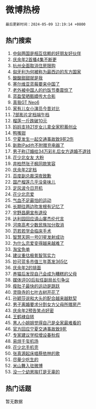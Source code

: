 # 微博热榜

`最后更新时间：2024-05-09 12:19:14 +0800`

## 热门搜索

1. [中匈两国是相互信赖的好朋友好伙伴](https://m.weibo.cn/search?containerid=100103type%3D1%26t%3D10%26q%3D%23%E4%B8%AD%E5%8C%88%E4%B8%A4%E5%9B%BD%E6%98%AF%E7%9B%B8%E4%BA%92%E4%BF%A1%E8%B5%96%E7%9A%84%E5%A5%BD%E6%9C%8B%E5%8F%8B%E5%A5%BD%E4%BC%99%E4%BC%B4%23&stream_entry_id=51&isnewpage=1&extparam=seat%3D1%26pos%3D0%26stream_entry_id%3D51%26filter_type%3Drealtimehot%26q%3D%2523%25E4%25B8%25AD%25E5%258C%2588%25E4%25B8%25A4%25E5%259B%25BD%25E6%2598%25AF%25E7%259B%25B8%25E4%25BA%2592%25E4%25BF%25A1%25E8%25B5%2596%25E7%259A%2584%25E5%25A5%25BD%25E6%259C%258B%25E5%258F%258B%25E5%25A5%25BD%25E4%25BC%2599%25E4%25BC%25B4%2523%26c_type%3D51%26dgr%3D0%26cate%3D10103%26display_time%3D1715228352%26pre_seqid%3D1715228352955032767199)
1. [庆余年2首播4集不断更](https://m.weibo.cn/search?containerid=100103type%3D1%26t%3D10%26q%3D%23%E5%BA%86%E4%BD%99%E5%B9%B42%E9%A6%96%E6%92%AD4%E9%9B%86%E4%B8%8D%E6%96%AD%E6%9B%B4%23&stream_entry_id=31&isnewpage=1&extparam=seat%3D1%26cate%3D5001%26stream_entry_id%3D31%26flag%3D16%26lcate%3D5001%26realpos%3D1%26pos%3D0%26filter_type%3Drealtimehot%26q%3D%2523%25E5%25BA%2586%25E4%25BD%2599%25E5%25B9%25B42%25E9%25A6%2596%25E6%2592%25AD4%25E9%259B%2586%25E4%25B8%258D%25E6%2596%25AD%25E6%259B%25B4%2523%26c_type%3D31%26dgr%3D0%26band_rank%3D1%26display_time%3D1715228352%26pre_seqid%3D1715228352955032767199)
1. [杭州全面取消住房限购](https://m.weibo.cn/search?containerid=100103type%3D1%26t%3D10%26q%3D%23%E6%9D%AD%E5%B7%9E%E5%85%A8%E9%9D%A2%E5%8F%96%E6%B6%88%E4%BD%8F%E6%88%BF%E9%99%90%E8%B4%AD%23&stream_entry_id=31&isnewpage=1&extparam=seat%3D1%26cate%3D5001%26stream_entry_id%3D31%26flag%3D16%26lcate%3D5001%26realpos%3D2%26pos%3D1%26filter_type%3Drealtimehot%26q%3D%2523%25E6%259D%25AD%25E5%25B7%259E%25E5%2585%25A8%25E9%259D%25A2%25E5%258F%2596%25E6%25B6%2588%25E4%25BD%258F%25E6%2588%25BF%25E9%2599%2590%25E8%25B4%25AD%2523%26c_type%3D31%26dgr%3D0%26band_rank%3D2%26display_time%3D1715228352%26pre_seqid%3D1715228352955032767199)
1. [匈牙利为何被称为最西边的东方国家](https://m.weibo.cn/search?containerid=100103type%3D1%26t%3D10%26q%3D%23%E5%8C%88%E7%89%99%E5%88%A9%E4%B8%BA%E4%BD%95%E8%A2%AB%E7%A7%B0%E4%B8%BA%E6%9C%80%E8%A5%BF%E8%BE%B9%E7%9A%84%E4%B8%9C%E6%96%B9%E5%9B%BD%E5%AE%B6%23&stream_entry_id=31&isnewpage=1&extparam=seat%3D1%26cate%3D5001%26stream_entry_id%3D31%26flag%3D1%26lcate%3D5001%26realpos%3D3%26pos%3D2%26filter_type%3Drealtimehot%26q%3D%2523%25E5%258C%2588%25E7%2589%2599%25E5%2588%25A9%25E4%25B8%25BA%25E4%25BD%2595%25E8%25A2%25AB%25E7%25A7%25B0%25E4%25B8%25BA%25E6%259C%2580%25E8%25A5%25BF%25E8%25BE%25B9%25E7%259A%2584%25E4%25B8%259C%25E6%2596%25B9%25E5%259B%25BD%25E5%25AE%25B6%2523%26c_type%3D31%26dgr%3D0%26band_rank%3D3%26display_time%3D1715228352%26pre_seqid%3D1715228352955032767199)
1. [酸酸甜甜就是我](https://m.weibo.cn/search?containerid=100103type%3D1%26t%3D10%26q%3D%23%E9%85%B8%E9%85%B8%E7%94%9C%E7%94%9C%E5%B0%B1%E6%98%AF%E6%88%91%23&stream_entry_id=31&isnewpage=1&extparam=seat%3D1%26cate%3D5001%26stream_entry_id%3D31%26topic_ad%3D1%26adid%3D235463%26lcate%3D5001%26pos%3D3%26is_ad_pos%3D1%26filter_type%3Drealtimehot%26q%3D%2523%25E9%2585%25B8%25E9%2585%25B8%25E7%2594%259C%25E7%2594%259C%25E5%25B0%25B1%25E6%2598%25AF%25E6%2588%2591%2523%26c_type%3D31%26dgr%3D0%26band_rank%3D4%26display_time%3D1715228352%26pre_seqid%3D1715228352955032767199)
1. [塞尔维亚蓝莓要来中国了](https://m.weibo.cn/search?containerid=100103type%3D1%26t%3D10%26q%3D%E5%A1%9E%E5%B0%94%E7%BB%B4%E4%BA%9A%E8%93%9D%E8%8E%93%E8%A6%81%E6%9D%A5%E4%B8%AD%E5%9B%BD%E4%BA%86&stream_entry_id=31&isnewpage=1&extparam=seat%3D1%26cate%3D5001%26stream_entry_id%3D31%26flag%3D1%26lcate%3D5001%26realpos%3D4%26pos%3D4%26filter_type%3Drealtimehot%26q%3D%25E5%25A1%259E%25E5%25B0%2594%25E7%25BB%25B4%25E4%25BA%259A%25E8%2593%259D%25E8%258E%2593%25E8%25A6%2581%25E6%259D%25A5%25E4%25B8%25AD%25E5%259B%25BD%25E4%25BA%2586%26c_type%3D31%26dgr%3D0%26band_rank%3D4%26display_time%3D1715228352%26pre_seqid%3D1715228352955032767199)
1. [老外被中国人的约饭节奏震惊了](https://m.weibo.cn/search?containerid=100103type%3D1%26t%3D10%26q%3D%23%E8%80%81%E5%A4%96%E8%A2%AB%E4%B8%AD%E5%9B%BD%E4%BA%BA%E7%9A%84%E7%BA%A6%E9%A5%AD%E8%8A%82%E5%A5%8F%E9%9C%87%E6%83%8A%E4%BA%86%23&stream_entry_id=31&isnewpage=1&extparam=seat%3D1%26cate%3D5001%26stream_entry_id%3D31%26flag%3D2%26lcate%3D5001%26realpos%3D5%26pos%3D5%26filter_type%3Drealtimehot%26q%3D%2523%25E8%2580%2581%25E5%25A4%2596%25E8%25A2%25AB%25E4%25B8%25AD%25E5%259B%25BD%25E4%25BA%25BA%25E7%259A%2584%25E7%25BA%25A6%25E9%25A5%25AD%25E8%258A%2582%25E5%25A5%258F%25E9%259C%2587%25E6%2583%258A%25E4%25BA%2586%2523%26c_type%3D31%26dgr%3D0%26band_rank%3D5%26display_time%3D1715228352%26pre_seqid%3D1715228352955032767199)
1. [蓝盈莹晒甄嬛传大合影](https://m.weibo.cn/search?containerid=100103type%3D1%26t%3D10%26q%3D%E8%93%9D%E7%9B%88%E8%8E%B9%E6%99%92%E7%94%84%E5%AC%9B%E4%BC%A0%E5%A4%A7%E5%90%88%E5%BD%B1&stream_entry_id=31&isnewpage=1&extparam=seat%3D1%26cate%3D5001%26stream_entry_id%3D31%26flag%3D1%26lcate%3D5001%26realpos%3D6%26pos%3D6%26filter_type%3Drealtimehot%26q%3D%25E8%2593%259D%25E7%259B%2588%25E8%258E%25B9%25E6%2599%2592%25E7%2594%2584%25E5%25AC%259B%25E4%25BC%25A0%25E5%25A4%25A7%25E5%2590%2588%25E5%25BD%25B1%26c_type%3D31%26dgr%3D0%26band_rank%3D6%26display_time%3D1715228352%26pre_seqid%3D1715228352955032767199)
1. [真我GT Neo6](https://m.weibo.cn/search?containerid=100103type%3D1%26t%3D10%26q%3D%23%E7%9C%9F%E6%88%91GT+Neo6%23&stream_entry_id=31&isnewpage=1&extparam=seat%3D1%26cate%3D5001%26stream_entry_id%3D31%26topic_ad%3D1%26adid%3D235577%26lcate%3D5001%26pos%3D7%26is_ad_pos%3D1%26filter_type%3Drealtimehot%26q%3D%2523%25E7%259C%259F%25E6%2588%2591GT%2520Neo6%2523%26c_type%3D31%26dgr%3D0%26band_rank%3D7%26display_time%3D1715228352%26pre_seqid%3D1715228352955032767199)
1. [家有儿女小演员今昔对比](https://m.weibo.cn/search?containerid=100103type%3D1%26t%3D10%26q%3D%E5%AE%B6%E6%9C%89%E5%84%BF%E5%A5%B3%E5%B0%8F%E6%BC%94%E5%91%98%E4%BB%8A%E6%98%94%E5%AF%B9%E6%AF%94&stream_entry_id=31&isnewpage=1&extparam=seat%3D1%26cate%3D5001%26stream_entry_id%3D31%26flag%3D2%26lcate%3D5001%26realpos%3D7%26pos%3D8%26filter_type%3Drealtimehot%26q%3D%25E5%25AE%25B6%25E6%259C%2589%25E5%2584%25BF%25E5%25A5%25B3%25E5%25B0%258F%25E6%25BC%2594%25E5%2591%2598%25E4%25BB%258A%25E6%2598%2594%25E5%25AF%25B9%25E6%25AF%2594%26c_type%3D31%26dgr%3D0%26band_rank%3D7%26display_time%3D1715228352%26pre_seqid%3D1715228352955032767199)
1. [7部影片定档端午档](https://m.weibo.cn/search?containerid=100103type%3D1%26t%3D10%26q%3D%237%E9%83%A8%E5%BD%B1%E7%89%87%E5%AE%9A%E6%A1%A3%E7%AB%AF%E5%8D%88%E6%A1%A3%23&stream_entry_id=31&isnewpage=1&extparam=seat%3D1%26cate%3D5001%26stream_entry_id%3D31%26flag%3D1%26lcate%3D5001%26realpos%3D8%26pos%3D9%26filter_type%3Drealtimehot%26q%3D%25237%25E9%2583%25A8%25E5%25BD%25B1%25E7%2589%2587%25E5%25AE%259A%25E6%25A1%25A3%25E7%25AB%25AF%25E5%258D%2588%25E6%25A1%25A3%2523%26c_type%3D31%26dgr%3D0%26band_rank%3D8%26display_time%3D1715228352%26pre_seqid%3D1715228352955032767199)
1. [榴莲一斤跌破10元](https://m.weibo.cn/search?containerid=100103type%3D1%26t%3D10%26q%3D%23%E6%A6%B4%E8%8E%B2%E4%B8%80%E6%96%A4%E8%B7%8C%E7%A0%B410%E5%85%83%23&stream_entry_id=31&isnewpage=1&extparam=seat%3D1%26cate%3D5001%26stream_entry_id%3D31%26flag%3D0%26lcate%3D5001%26realpos%3D9%26pos%3D10%26filter_type%3Drealtimehot%26q%3D%2523%25E6%25A6%25B4%25E8%258E%25B2%25E4%25B8%2580%25E6%2596%25A4%25E8%25B7%258C%25E7%25A0%25B410%25E5%2585%2583%2523%26c_type%3D31%26dgr%3D0%26band_rank%3D9%26display_time%3D1715228352%26pre_seqid%3D1715228352955032767199)
1. [妈妈支持21岁女儿拿全家积蓄创业](https://m.weibo.cn/search?containerid=100103type%3D1%26t%3D10%26q%3D%23%E5%A6%88%E5%A6%88%E6%94%AF%E6%8C%8121%E5%B2%81%E5%A5%B3%E5%84%BF%E6%8B%BF%E5%85%A8%E5%AE%B6%E7%A7%AF%E8%93%84%E5%88%9B%E4%B8%9A%23&stream_entry_id=31&isnewpage=1&extparam=seat%3D1%26cate%3D5001%26stream_entry_id%3D31%26flag%3D0%26lcate%3D5001%26realpos%3D10%26pos%3D11%26filter_type%3Drealtimehot%26q%3D%2523%25E5%25A6%2588%25E5%25A6%2588%25E6%2594%25AF%25E6%258C%258121%25E5%25B2%2581%25E5%25A5%25B3%25E5%2584%25BF%25E6%258B%25BF%25E5%2585%25A8%25E5%25AE%25B6%25E7%25A7%25AF%25E8%2593%2584%25E5%2588%259B%25E4%25B8%259A%2523%26c_type%3D31%26dgr%3D0%26band_rank%3D10%26display_time%3D1715228352%26pre_seqid%3D1715228352955032767199)
1. [鸭嘴钳](https://m.weibo.cn/search?containerid=100103type%3D1%26t%3D10%26q%3D%E9%B8%AD%E5%98%B4%E9%92%B3&stream_entry_id=31&isnewpage=1&extparam=seat%3D1%26cate%3D5001%26stream_entry_id%3D31%26flag%3D2%26lcate%3D5001%26realpos%3D11%26pos%3D12%26filter_type%3Drealtimehot%26q%3D%25E9%25B8%25AD%25E5%2598%25B4%25E9%2592%25B3%26c_type%3D31%26dgr%3D0%26band_rank%3D11%26display_time%3D1715228352%26pre_seqid%3D1715228352955032767199)
1. [宁夏发生一起交通事故致9死2伤](https://m.weibo.cn/search?containerid=100103type%3D1%26t%3D10%26q%3D%23%E5%AE%81%E5%A4%8F%E5%8F%91%E7%94%9F%E4%B8%80%E8%B5%B7%E4%BA%A4%E9%80%9A%E4%BA%8B%E6%95%85%E8%87%B49%E6%AD%BB2%E4%BC%A4%23&stream_entry_id=31&isnewpage=1&extparam=seat%3D1%26cate%3D5001%26stream_entry_id%3D31%26flag%3D1%26lcate%3D5001%26realpos%3D12%26pos%3D13%26filter_type%3Drealtimehot%26q%3D%2523%25E5%25AE%2581%25E5%25A4%258F%25E5%258F%2591%25E7%2594%259F%25E4%25B8%2580%25E8%25B5%25B7%25E4%25BA%25A4%25E9%2580%259A%25E4%25BA%258B%25E6%2595%2585%25E8%2587%25B49%25E6%25AD%25BB2%25E4%25BC%25A4%2523%26c_type%3D31%26dgr%3D0%26band_rank%3D12%26display_time%3D1715228352%26pre_seqid%3D1715228352955032767199)
1. [新款iPad也不附赠充电器了](https://m.weibo.cn/search?containerid=100103type%3D1%26t%3D10%26q%3D%23%E6%96%B0%E6%AC%BEiPad%E4%B9%9F%E4%B8%8D%E9%99%84%E8%B5%A0%E5%85%85%E7%94%B5%E5%99%A8%E4%BA%86%23&stream_entry_id=31&isnewpage=1&extparam=seat%3D1%26cate%3D5001%26stream_entry_id%3D31%26flag%3D1%26lcate%3D5001%26realpos%3D13%26pos%3D14%26filter_type%3Drealtimehot%26q%3D%2523%25E6%2596%25B0%25E6%25AC%25BEiPad%25E4%25B9%259F%25E4%25B8%258D%25E9%2599%2584%25E8%25B5%25A0%25E5%2585%2585%25E7%2594%25B5%25E5%2599%25A8%25E4%25BA%2586%2523%26c_type%3D31%26dgr%3D0%26band_rank%3D13%26display_time%3D1715228352%26pre_seqid%3D1715228352955032767199)
1. [男子称订婚给34万彩礼后女方退婚不退钱](https://m.weibo.cn/search?containerid=100103type%3D1%26t%3D10%26q%3D%23%E7%94%B7%E5%AD%90%E7%A7%B0%E8%AE%A2%E5%A9%9A%E7%BB%9934%E4%B8%87%E5%BD%A9%E7%A4%BC%E5%90%8E%E5%A5%B3%E6%96%B9%E9%80%80%E5%A9%9A%E4%B8%8D%E9%80%80%E9%92%B1%23&stream_entry_id=31&isnewpage=1&extparam=seat%3D1%26cate%3D5001%26stream_entry_id%3D31%26flag%3D0%26lcate%3D5001%26realpos%3D14%26pos%3D15%26filter_type%3Drealtimehot%26q%3D%2523%25E7%2594%25B7%25E5%25AD%2590%25E7%25A7%25B0%25E8%25AE%25A2%25E5%25A9%259A%25E7%25BB%259934%25E4%25B8%2587%25E5%25BD%25A9%25E7%25A4%25BC%25E5%2590%258E%25E5%25A5%25B3%25E6%2596%25B9%25E9%2580%2580%25E5%25A9%259A%25E4%25B8%258D%25E9%2580%2580%25E9%2592%25B1%2523%26c_type%3D31%26dgr%3D0%26band_rank%3D14%26display_time%3D1715228352%26pre_seqid%3D1715228352955032767199)
1. [花少北女友 大粉](https://m.weibo.cn/search?containerid=100103type%3D1%26t%3D10%26q%3D%E8%8A%B1%E5%B0%91%E5%8C%97%E5%A5%B3%E5%8F%8B+%E5%A4%A7%E7%B2%89&stream_entry_id=31&isnewpage=1&extparam=seat%3D1%26cate%3D5001%26stream_entry_id%3D31%26flag%3D0%26lcate%3D5001%26realpos%3D15%26pos%3D16%26filter_type%3Drealtimehot%26q%3D%25E8%258A%25B1%25E5%25B0%2591%25E5%258C%2597%25E5%25A5%25B3%25E5%258F%258B%2520%25E5%25A4%25A7%25E7%25B2%2589%26c_type%3D31%26dgr%3D0%26band_rank%3D15%26display_time%3D1715228352%26pre_seqid%3D1715228352955032767199)
1. [井柏然张子枫同款笑容](https://m.weibo.cn/search?containerid=100103type%3D1%26t%3D10%26q%3D%23%E4%BA%95%E6%9F%8F%E7%84%B6%E5%BC%A0%E5%AD%90%E6%9E%AB%E5%90%8C%E6%AC%BE%E7%AC%91%E5%AE%B9%23&stream_entry_id=31&isnewpage=1&extparam=seat%3D1%26cate%3D5001%26stream_entry_id%3D31%26flag%3D1%26lcate%3D5001%26realpos%3D16%26pos%3D17%26filter_type%3Drealtimehot%26q%3D%2523%25E4%25BA%2595%25E6%259F%258F%25E7%2584%25B6%25E5%25BC%25A0%25E5%25AD%2590%25E6%259E%25AB%25E5%2590%258C%25E6%25AC%25BE%25E7%25AC%2591%25E5%25AE%25B9%2523%26c_type%3D31%26dgr%3D0%26band_rank%3D16%26display_time%3D1715228352%26pre_seqid%3D1715228352955032767199)
1. [庆余年2定档](https://m.weibo.cn/search?containerid=100103type%3D1%26t%3D10%26q%3D%23%E5%BA%86%E4%BD%99%E5%B9%B42%E5%AE%9A%E6%A1%A3%23&stream_entry_id=31&isnewpage=1&extparam=seat%3D1%26cate%3D5001%26stream_entry_id%3D31%26flag%3D0%26lcate%3D5001%26realpos%3D17%26pos%3D18%26filter_type%3Drealtimehot%26q%3D%2523%25E5%25BA%2586%25E4%25BD%2599%25E5%25B9%25B42%25E5%25AE%259A%25E6%25A1%25A3%2523%26c_type%3D31%26dgr%3D0%26band_rank%3D17%26display_time%3D1715228352%26pre_seqid%3D1715228352955032767199)
1. [百度副总裁深夜致歉](https://m.weibo.cn/search?containerid=100103type%3D1%26t%3D10%26q%3D%23%E7%99%BE%E5%BA%A6%E5%89%AF%E6%80%BB%E8%A3%81%E6%B7%B1%E5%A4%9C%E8%87%B4%E6%AD%89%23&stream_entry_id=31&isnewpage=1&extparam=seat%3D1%26cate%3D5001%26stream_entry_id%3D31%26flag%3D0%26lcate%3D5001%26realpos%3D18%26pos%3D19%26filter_type%3Drealtimehot%26q%3D%2523%25E7%2599%25BE%25E5%25BA%25A6%25E5%2589%25AF%25E6%2580%25BB%25E8%25A3%2581%25E6%25B7%25B1%25E5%25A4%259C%25E8%2587%25B4%25E6%25AD%2589%2523%26c_type%3D31%26dgr%3D0%26band_rank%3D18%26display_time%3D1715228352%26pre_seqid%3D1715228352955032767199)
1. [国产榴莲几乎没臭味儿](https://m.weibo.cn/search?containerid=100103type%3D1%26t%3D10%26q%3D%23%E5%9B%BD%E4%BA%A7%E6%A6%B4%E8%8E%B2%E5%87%A0%E4%B9%8E%E6%B2%A1%E8%87%AD%E5%91%B3%E5%84%BF%23&stream_entry_id=31&isnewpage=1&extparam=seat%3D1%26cate%3D5001%26stream_entry_id%3D31%26flag%3D1%26lcate%3D5001%26realpos%3D19%26pos%3D20%26filter_type%3Drealtimehot%26q%3D%2523%25E5%259B%25BD%25E4%25BA%25A7%25E6%25A6%25B4%25E8%258E%25B2%25E5%2587%25A0%25E4%25B9%258E%25E6%25B2%25A1%25E8%2587%25AD%25E5%2591%25B3%25E5%2584%25BF%2523%26c_type%3D31%26dgr%3D0%26band_rank%3D19%26display_time%3D1715228352%26pre_seqid%3D1715228352955032767199)
1. [定风波今日开机](https://m.weibo.cn/search?containerid=100103type%3D1%26t%3D10%26q%3D%23%E5%AE%9A%E9%A3%8E%E6%B3%A2%E4%BB%8A%E6%97%A5%E5%BC%80%E6%9C%BA%23&stream_entry_id=31&isnewpage=1&extparam=seat%3D1%26cate%3D5001%26stream_entry_id%3D31%26flag%3D1%26lcate%3D5001%26realpos%3D20%26pos%3D21%26filter_type%3Drealtimehot%26q%3D%2523%25E5%25AE%259A%25E9%25A3%258E%25E6%25B3%25A2%25E4%25BB%258A%25E6%2597%25A5%25E5%25BC%2580%25E6%259C%25BA%2523%26c_type%3D31%26dgr%3D0%26band_rank%3D20%26display_time%3D1715228352%26pre_seqid%3D1715228352955032767199)
1. [花少北恋爱](https://m.weibo.cn/search?containerid=100103type%3D1%26t%3D10%26q%3D%E8%8A%B1%E5%B0%91%E5%8C%97%E6%81%8B%E7%88%B1&stream_entry_id=31&isnewpage=1&extparam=seat%3D1%26cate%3D5001%26stream_entry_id%3D31%26flag%3D0%26lcate%3D5001%26realpos%3D21%26pos%3D22%26filter_type%3Drealtimehot%26q%3D%25E8%258A%25B1%25E5%25B0%2591%25E5%258C%2597%25E6%2581%258B%25E7%2588%25B1%26c_type%3D31%26dgr%3D0%26band_rank%3D21%26display_time%3D1715228352%26pre_seqid%3D1715228352955032767199)
1. [气血不足最怕的运动](https://m.weibo.cn/search?containerid=100103type%3D1%26t%3D10%26q%3D%E6%B0%94%E8%A1%80%E4%B8%8D%E8%B6%B3%E6%9C%80%E6%80%95%E7%9A%84%E8%BF%90%E5%8A%A8&stream_entry_id=31&isnewpage=1&extparam=seat%3D1%26cate%3D5001%26stream_entry_id%3D31%26flag%3D0%26lcate%3D5001%26realpos%3D22%26pos%3D23%26filter_type%3Drealtimehot%26q%3D%25E6%25B0%2594%25E8%25A1%2580%25E4%25B8%258D%25E8%25B6%25B3%25E6%259C%2580%25E6%2580%2595%25E7%259A%2584%25E8%25BF%2590%25E5%258A%25A8%26c_type%3D31%26dgr%3D0%26band_rank%3D22%26display_time%3D1715228352%26pre_seqid%3D1715228352955032767199)
1. [长期往两边吹发根有记忆了](https://m.weibo.cn/search?containerid=100103type%3D1%26t%3D10%26q%3D%E9%95%BF%E6%9C%9F%E5%BE%80%E4%B8%A4%E8%BE%B9%E5%90%B9%E5%8F%91%E6%A0%B9%E6%9C%89%E8%AE%B0%E5%BF%86%E4%BA%86&stream_entry_id=31&isnewpage=1&extparam=seat%3D1%26cate%3D5001%26stream_entry_id%3D31%26flag%3D1%26lcate%3D5001%26realpos%3D23%26pos%3D24%26filter_type%3Drealtimehot%26q%3D%25E9%2595%25BF%25E6%259C%259F%25E5%25BE%2580%25E4%25B8%25A4%25E8%25BE%25B9%25E5%2590%25B9%25E5%258F%2591%25E6%25A0%25B9%25E6%259C%2589%25E8%25AE%25B0%25E5%25BF%2586%25E4%25BA%2586%26c_type%3D31%26dgr%3D0%26band_rank%3D23%26display_time%3D1715228352%26pre_seqid%3D1715228352955032767199)
1. [宇野昌磨宣布退役](https://m.weibo.cn/search?containerid=100103type%3D1%26t%3D10%26q%3D%23%E5%AE%87%E9%87%8E%E6%98%8C%E7%A3%A8%E5%AE%A3%E5%B8%83%E9%80%80%E5%BD%B9%23&stream_entry_id=31&isnewpage=1&extparam=seat%3D1%26cate%3D5001%26stream_entry_id%3D31%26flag%3D1%26lcate%3D5001%26realpos%3D24%26pos%3D25%26filter_type%3Drealtimehot%26q%3D%2523%25E5%25AE%2587%25E9%2587%258E%25E6%2598%258C%25E7%25A3%25A8%25E5%25AE%25A3%25E5%25B8%2583%25E9%2580%2580%25E5%25BD%25B9%2523%26c_type%3D31%26dgr%3D0%26band_rank%3D24%26display_time%3D1715228352%26pre_seqid%3D1715228352955032767199)
1. [达利园回应请山寨杰伦代言](https://m.weibo.cn/search?containerid=100103type%3D1%26t%3D10%26q%3D%23%E8%BE%BE%E5%88%A9%E5%9B%AD%E5%9B%9E%E5%BA%94%E8%AF%B7%E5%B1%B1%E5%AF%A8%E6%9D%B0%E4%BC%A6%E4%BB%A3%E8%A8%80%23&stream_entry_id=31&isnewpage=1&extparam=seat%3D1%26cate%3D5001%26stream_entry_id%3D31%26flag%3D1%26lcate%3D5001%26realpos%3D25%26pos%3D26%26filter_type%3Drealtimehot%26q%3D%2523%25E8%25BE%25BE%25E5%2588%25A9%25E5%259B%25AD%25E5%259B%259E%25E5%25BA%2594%25E8%25AF%25B7%25E5%25B1%25B1%25E5%25AF%25A8%25E6%259D%25B0%25E4%25BC%25A6%25E4%25BB%25A3%25E8%25A8%2580%2523%26c_type%3D31%26dgr%3D0%26band_rank%3D25%26display_time%3D1715228352%26pre_seqid%3D1715228352955032767199)
1. [河南高考少数民族加分取消](https://m.weibo.cn/search?containerid=100103type%3D1%26t%3D10%26q%3D%23%E6%B2%B3%E5%8D%97%E9%AB%98%E8%80%83%E5%B0%91%E6%95%B0%E6%B0%91%E6%97%8F%E5%8A%A0%E5%88%86%E5%8F%96%E6%B6%88%23&stream_entry_id=31&isnewpage=1&extparam=seat%3D1%26cate%3D5001%26stream_entry_id%3D31%26flag%3D0%26lcate%3D5001%26realpos%3D26%26pos%3D27%26filter_type%3Drealtimehot%26q%3D%2523%25E6%25B2%25B3%25E5%258D%2597%25E9%25AB%2598%25E8%2580%2583%25E5%25B0%2591%25E6%2595%25B0%25E6%25B0%2591%25E6%2597%258F%25E5%258A%25A0%25E5%2588%2586%25E5%258F%2596%25E6%25B6%2588%2523%26c_type%3D31%26dgr%3D0%26band_rank%3D26%26display_time%3D1715228352%26pre_seqid%3D1715228352955032767199)
1. [范若若学会临床手术](https://m.weibo.cn/search?containerid=100103type%3D1%26t%3D10%26q%3D%23%E8%8C%83%E8%8B%A5%E8%8B%A5%E5%AD%A6%E4%BC%9A%E4%B8%B4%E5%BA%8A%E6%89%8B%E6%9C%AF%23&stream_entry_id=31&isnewpage=1&extparam=seat%3D1%26cate%3D5001%26stream_entry_id%3D31%26flag%3D1%26lcate%3D5001%26realpos%3D27%26pos%3D28%26filter_type%3Drealtimehot%26q%3D%2523%25E8%258C%2583%25E8%258B%25A5%25E8%258B%25A5%25E5%25AD%25A6%25E4%25BC%259A%25E4%25B8%25B4%25E5%25BA%258A%25E6%2589%258B%25E6%259C%25AF%2523%26c_type%3D31%26dgr%3D0%26band_rank%3D27%26display_time%3D1715228352%26pre_seqid%3D1715228352955032767199)
1. [智慧天网一号01星发射成功](https://m.weibo.cn/search?containerid=100103type%3D1%26t%3D10%26q%3D%23%E6%99%BA%E6%85%A7%E5%A4%A9%E7%BD%91%E4%B8%80%E5%8F%B701%E6%98%9F%E5%8F%91%E5%B0%84%E6%88%90%E5%8A%9F%23&stream_entry_id=31&isnewpage=1&extparam=seat%3D1%26cate%3D5001%26stream_entry_id%3D31%26flag%3D1%26lcate%3D5001%26realpos%3D28%26pos%3D29%26filter_type%3Drealtimehot%26q%3D%2523%25E6%2599%25BA%25E6%2585%25A7%25E5%25A4%25A9%25E7%25BD%2591%25E4%25B8%2580%25E5%258F%25B701%25E6%2598%259F%25E5%258F%2591%25E5%25B0%2584%25E6%2588%2590%25E5%258A%259F%2523%26c_type%3D31%26dgr%3D0%26band_rank%3D28%26display_time%3D1715228352%26pre_seqid%3D1715228352955032767199)
1. [为什么恋爱变得越来越难了](https://m.weibo.cn/search?containerid=100103type%3D1%26t%3D10%26q%3D%23%E4%B8%BA%E4%BB%80%E4%B9%88%E6%81%8B%E7%88%B1%E5%8F%98%E5%BE%97%E8%B6%8A%E6%9D%A5%E8%B6%8A%E9%9A%BE%E4%BA%86%23&stream_entry_id=31&isnewpage=1&extparam=seat%3D1%26cate%3D5001%26stream_entry_id%3D31%26flag%3D1%26lcate%3D5001%26realpos%3D29%26pos%3D30%26filter_type%3Drealtimehot%26q%3D%2523%25E4%25B8%25BA%25E4%25BB%2580%25E4%25B9%2588%25E6%2581%258B%25E7%2588%25B1%25E5%258F%2598%25E5%25BE%2597%25E8%25B6%258A%25E6%259D%25A5%25E8%25B6%258A%25E9%259A%25BE%25E4%25BA%2586%2523%26c_type%3D31%26dgr%3D0%26band_rank%3D29%26display_time%3D1715228352%26pre_seqid%3D1715228352955032767199)
1. [淘宝免单](https://m.weibo.cn/search?containerid=100103type%3D1%26t%3D10%26q%3D%E6%B7%98%E5%AE%9D%E5%85%8D%E5%8D%95&stream_entry_id=31&isnewpage=1&extparam=seat%3D1%26cate%3D5001%26stream_entry_id%3D31%26flag%3D0%26lcate%3D5001%26realpos%3D30%26pos%3D31%26filter_type%3Drealtimehot%26q%3D%25E6%25B7%2598%25E5%25AE%259D%25E5%2585%258D%25E5%258D%2595%26c_type%3D31%26dgr%3D0%26band_rank%3D30%26display_time%3D1715228352%26pre_seqid%3D1715228352955032767199)
1. [建议重估极氪智驾实力](https://m.weibo.cn/search?containerid=100103type%3D1%26t%3D10%26q%3D%23%E5%BB%BA%E8%AE%AE%E9%87%8D%E4%BC%B0%E6%9E%81%E6%B0%AA%E6%99%BA%E9%A9%BE%E5%AE%9E%E5%8A%9B%23&stream_entry_id=31&isnewpage=1&extparam=seat%3D1%26cate%3D5001%26stream_entry_id%3D31%26realpos%3D31%26flag%3D0%26lcate%3D5001%26adid%3D235641%26pos%3D32%26filter_type%3Drealtimehot%26q%3D%2523%25E5%25BB%25BA%25E8%25AE%25AE%25E9%2587%258D%25E4%25BC%25B0%25E6%259E%2581%25E6%25B0%25AA%25E6%2599%25BA%25E9%25A9%25BE%25E5%25AE%259E%25E5%258A%259B%2523%26c_type%3D31%26dgr%3D0%26band_rank%3D31%26display_time%3D1715228352%26pre_seqid%3D1715228352955032767199)
1. [妙可蓝多市值三年蒸发365亿](https://m.weibo.cn/search?containerid=100103type%3D1%26t%3D10%26q%3D%23%E5%A6%99%E5%8F%AF%E8%93%9D%E5%A4%9A%E5%B8%82%E5%80%BC%E4%B8%89%E5%B9%B4%E8%92%B8%E5%8F%91365%E4%BA%BF%23&stream_entry_id=31&isnewpage=1&extparam=seat%3D1%26cate%3D5001%26stream_entry_id%3D31%26flag%3D0%26lcate%3D5001%26realpos%3D32%26pos%3D33%26filter_type%3Drealtimehot%26q%3D%2523%25E5%25A6%2599%25E5%258F%25AF%25E8%2593%259D%25E5%25A4%259A%25E5%25B8%2582%25E5%2580%25BC%25E4%25B8%2589%25E5%25B9%25B4%25E8%2592%25B8%25E5%258F%2591365%25E4%25BA%25BF%2523%26c_type%3D31%26dgr%3D0%26band_rank%3D32%26display_time%3D1715228352%26pre_seqid%3D1715228352955032767199)
1. [庆余年2的排面](https://m.weibo.cn/search?containerid=100103type%3D1%26t%3D10%26q%3D%23%E5%BA%86%E4%BD%99%E5%B9%B42%E7%9A%84%E6%8E%92%E9%9D%A2%23&stream_entry_id=31&isnewpage=1&extparam=seat%3D1%26cate%3D5001%26stream_entry_id%3D31%26flag%3D1%26lcate%3D5001%26realpos%3D33%26pos%3D34%26filter_type%3Drealtimehot%26q%3D%2523%25E5%25BA%2586%25E4%25BD%2599%25E5%25B9%25B42%25E7%259A%2584%25E6%258E%2592%25E9%259D%25A2%2523%26c_type%3D31%26dgr%3D0%26band_rank%3D33%26display_time%3D1715228352%26pre_seqid%3D1715228352955032767199)
1. [养猫后发现自己会成为糟糕的父母](https://m.weibo.cn/search?containerid=100103type%3D1%26t%3D10%26q%3D%23%E5%85%BB%E7%8C%AB%E5%90%8E%E5%8F%91%E7%8E%B0%E8%87%AA%E5%B7%B1%E4%BC%9A%E6%88%90%E4%B8%BA%E7%B3%9F%E7%B3%95%E7%9A%84%E7%88%B6%E6%AF%8D%23&stream_entry_id=31&isnewpage=1&extparam=seat%3D1%26cate%3D5001%26stream_entry_id%3D31%26flag%3D1%26lcate%3D5001%26realpos%3D34%26pos%3D35%26filter_type%3Drealtimehot%26q%3D%2523%25E5%2585%25BB%25E7%258C%25AB%25E5%2590%258E%25E5%258F%2591%25E7%258E%25B0%25E8%2587%25AA%25E5%25B7%25B1%25E4%25BC%259A%25E6%2588%2590%25E4%25B8%25BA%25E7%25B3%259F%25E7%25B3%2595%25E7%259A%2584%25E7%2588%25B6%25E6%25AF%258D%2523%26c_type%3D31%26dgr%3D0%26band_rank%3D34%26display_time%3D1715228352%26pre_seqid%3D1715228352955032767199)
1. [媒体评00后拟任副局长引争议](https://m.weibo.cn/search?containerid=100103type%3D1%26t%3D10%26q%3D%23%E5%AA%92%E4%BD%93%E8%AF%8400%E5%90%8E%E6%8B%9F%E4%BB%BB%E5%89%AF%E5%B1%80%E9%95%BF%E5%BC%95%E4%BA%89%E8%AE%AE%23&stream_entry_id=31&isnewpage=1&extparam=seat%3D1%26cate%3D5001%26stream_entry_id%3D31%26flag%3D1%26lcate%3D5001%26realpos%3D35%26pos%3D36%26filter_type%3Drealtimehot%26q%3D%2523%25E5%25AA%2592%25E4%25BD%2593%25E8%25AF%258400%25E5%2590%258E%25E6%258B%259F%25E4%25BB%25BB%25E5%2589%25AF%25E5%25B1%2580%25E9%2595%25BF%25E5%25BC%2595%25E4%25BA%2589%25E8%25AE%25AE%2523%26c_type%3D31%26dgr%3D0%26band_rank%3D35%26display_time%3D1715228352%26pre_seqid%3D1715228352955032767199)
1. [瘦肚子最快的运动是跳跃](https://m.weibo.cn/search?containerid=100103type%3D1%26t%3D10%26q%3D%23%E7%98%A6%E8%82%9A%E5%AD%90%E6%9C%80%E5%BF%AB%E7%9A%84%E8%BF%90%E5%8A%A8%E6%98%AF%E8%B7%B3%E8%B7%83%23&stream_entry_id=31&isnewpage=1&extparam=seat%3D1%26cate%3D5001%26stream_entry_id%3D31%26flag%3D0%26lcate%3D5001%26realpos%3D36%26pos%3D37%26filter_type%3Drealtimehot%26q%3D%2523%25E7%2598%25A6%25E8%2582%259A%25E5%25AD%2590%25E6%259C%2580%25E5%25BF%25AB%25E7%259A%2584%25E8%25BF%2590%25E5%258A%25A8%25E6%2598%25AF%25E8%25B7%25B3%25E8%25B7%2583%2523%26c_type%3D31%26dgr%3D0%26band_rank%3D36%26display_time%3D1715228352%26pre_seqid%3D1715228352955032767199)
1. [灵隐寺的七叶古树开花了](https://m.weibo.cn/search?containerid=100103type%3D1%26t%3D10%26q%3D%23%E7%81%B5%E9%9A%90%E5%AF%BA%E7%9A%84%E4%B8%83%E5%8F%B6%E5%8F%A4%E6%A0%91%E5%BC%80%E8%8A%B1%E4%BA%86%23&stream_entry_id=31&isnewpage=1&extparam=seat%3D1%26cate%3D5001%26stream_entry_id%3D31%26flag%3D32768%26lcate%3D5001%26realpos%3D37%26pos%3D38%26filter_type%3Drealtimehot%26q%3D%2523%25E7%2581%25B5%25E9%259A%2590%25E5%25AF%25BA%25E7%259A%2584%25E4%25B8%2583%25E5%258F%25B6%25E5%258F%25A4%25E6%25A0%2591%25E5%25BC%2580%25E8%258A%25B1%25E4%25BA%2586%2523%26c_type%3D31%26dgr%3D0%26band_rank%3D37%26display_time%3D1715228352%26pre_seqid%3D1715228352955032767199)
1. [孙颖莎说和大头的配合越来越默契](https://m.weibo.cn/search?containerid=100103type%3D1%26t%3D10%26q%3D%E5%AD%99%E9%A2%96%E8%8E%8E%E8%AF%B4%E5%92%8C%E5%A4%A7%E5%A4%B4%E7%9A%84%E9%85%8D%E5%90%88%E8%B6%8A%E6%9D%A5%E8%B6%8A%E9%BB%98%E5%A5%91&stream_entry_id=31&isnewpage=1&extparam=seat%3D1%26cate%3D5001%26stream_entry_id%3D31%26flag%3D1%26lcate%3D5001%26realpos%3D38%26pos%3D39%26filter_type%3Drealtimehot%26q%3D%25E5%25AD%2599%25E9%25A2%2596%25E8%258E%258E%25E8%25AF%25B4%25E5%2592%258C%25E5%25A4%25A7%25E5%25A4%25B4%25E7%259A%2584%25E9%2585%258D%25E5%2590%2588%25E8%25B6%258A%25E6%259D%25A5%25E8%25B6%258A%25E9%25BB%2598%25E5%25A5%2591%26c_type%3D31%26dgr%3D0%26band_rank%3D38%26display_time%3D1715228352%26pre_seqid%3D1715228352955032767199)
1. [男子离婚要求分割女方父母所赠房产](https://m.weibo.cn/search?containerid=100103type%3D1%26t%3D10%26q%3D%23%E7%94%B7%E5%AD%90%E7%A6%BB%E5%A9%9A%E8%A6%81%E6%B1%82%E5%88%86%E5%89%B2%E5%A5%B3%E6%96%B9%E7%88%B6%E6%AF%8D%E6%89%80%E8%B5%A0%E6%88%BF%E4%BA%A7%23&stream_entry_id=31&isnewpage=1&extparam=seat%3D1%26cate%3D5001%26stream_entry_id%3D31%26flag%3D0%26lcate%3D5001%26realpos%3D39%26pos%3D40%26filter_type%3Drealtimehot%26q%3D%2523%25E7%2594%25B7%25E5%25AD%2590%25E7%25A6%25BB%25E5%25A9%259A%25E8%25A6%2581%25E6%25B1%2582%25E5%2588%2586%25E5%2589%25B2%25E5%25A5%25B3%25E6%2596%25B9%25E7%2588%25B6%25E6%25AF%258D%25E6%2589%2580%25E8%25B5%25A0%25E6%2588%25BF%25E4%25BA%25A7%2523%26c_type%3D31%26dgr%3D0%26band_rank%3D39%26display_time%3D1715228352%26pre_seqid%3D1715228352955032767199)
1. [庆余年2预告笑点好密](https://m.weibo.cn/search?containerid=100103type%3D1%26t%3D10%26q%3D%23%E5%BA%86%E4%BD%99%E5%B9%B42%E9%A2%84%E5%91%8A%E7%AC%91%E7%82%B9%E5%A5%BD%E5%AF%86%23&stream_entry_id=31&isnewpage=1&extparam=seat%3D1%26cate%3D5001%26stream_entry_id%3D31%26flag%3D1%26lcate%3D5001%26realpos%3D40%26pos%3D41%26filter_type%3Drealtimehot%26q%3D%2523%25E5%25BA%2586%25E4%25BD%2599%25E5%25B9%25B42%25E9%25A2%2584%25E5%2591%258A%25E7%25AC%2591%25E7%2582%25B9%25E5%25A5%25BD%25E5%25AF%2586%2523%26c_type%3D31%26dgr%3D0%26band_rank%3D40%26display_time%3D1715228352%26pre_seqid%3D1715228352955032767199)
1. [王鹤棣自转](https://m.weibo.cn/search?containerid=100103type%3D1%26t%3D10%26q%3D%23%E7%8E%8B%E9%B9%A4%E6%A3%A3%E8%87%AA%E8%BD%AC%23&stream_entry_id=31&isnewpage=1&extparam=seat%3D1%26cate%3D5001%26stream_entry_id%3D31%26flag%3D1%26lcate%3D5001%26realpos%3D41%26pos%3D42%26filter_type%3Drealtimehot%26q%3D%2523%25E7%258E%258B%25E9%25B9%25A4%25E6%25A3%25A3%25E8%2587%25AA%25E8%25BD%25AC%2523%26c_type%3D31%26dgr%3D0%26band_rank%3D41%26display_time%3D1715228352%26pre_seqid%3D1715228352955032767199)
1. [黑人小姐姐觉得自己是全家最难看的](https://m.weibo.cn/search?containerid=100103type%3D1%26t%3D10%26q%3D%E9%BB%91%E4%BA%BA%E5%B0%8F%E5%A7%90%E5%A7%90%E8%A7%89%E5%BE%97%E8%87%AA%E5%B7%B1%E6%98%AF%E5%85%A8%E5%AE%B6%E6%9C%80%E9%9A%BE%E7%9C%8B%E7%9A%84&stream_entry_id=31&isnewpage=1&extparam=seat%3D1%26cate%3D5001%26stream_entry_id%3D31%26flag%3D0%26lcate%3D5001%26realpos%3D42%26pos%3D43%26filter_type%3Drealtimehot%26q%3D%25E9%25BB%2591%25E4%25BA%25BA%25E5%25B0%258F%25E5%25A7%2590%25E5%25A7%2590%25E8%25A7%2589%25E5%25BE%2597%25E8%2587%25AA%25E5%25B7%25B1%25E6%2598%25AF%25E5%2585%25A8%25E5%25AE%25B6%25E6%259C%2580%25E9%259A%25BE%25E7%259C%258B%25E7%259A%2584%26c_type%3D31%26dgr%3D0%26band_rank%3D42%26display_time%3D1715228352%26pre_seqid%3D1715228352955032767199)
1. [官方回应宁夏交通事故致9死](https://m.weibo.cn/search?containerid=100103type%3D1%26t%3D10%26q%3D%23%E5%AE%98%E6%96%B9%E5%9B%9E%E5%BA%94%E5%AE%81%E5%A4%8F%E4%BA%A4%E9%80%9A%E4%BA%8B%E6%95%85%E8%87%B49%E6%AD%BB%23&stream_entry_id=31&isnewpage=1&extparam=seat%3D1%26cate%3D5001%26stream_entry_id%3D31%26flag%3D1%26lcate%3D5001%26realpos%3D43%26pos%3D44%26filter_type%3Drealtimehot%26q%3D%2523%25E5%25AE%2598%25E6%2596%25B9%25E5%259B%259E%25E5%25BA%2594%25E5%25AE%2581%25E5%25A4%258F%25E4%25BA%25A4%25E9%2580%259A%25E4%25BA%258B%25E6%2595%2585%25E8%2587%25B49%25E6%25AD%25BB%2523%26c_type%3D31%26dgr%3D0%26band_rank%3D43%26display_time%3D1715228352%26pre_seqid%3D1715228352955032767199)
1. [专家建议学校增设春秋假](https://m.weibo.cn/search?containerid=100103type%3D1%26t%3D10%26q%3D%23%E4%B8%93%E5%AE%B6%E5%BB%BA%E8%AE%AE%E5%AD%A6%E6%A0%A1%E5%A2%9E%E8%AE%BE%E6%98%A5%E7%A7%8B%E5%81%87%23&stream_entry_id=31&isnewpage=1&extparam=seat%3D1%26cate%3D5001%26stream_entry_id%3D31%26flag%3D1%26lcate%3D5001%26realpos%3D44%26pos%3D45%26filter_type%3Drealtimehot%26q%3D%2523%25E4%25B8%2593%25E5%25AE%25B6%25E5%25BB%25BA%25E8%25AE%25AE%25E5%25AD%25A6%25E6%25A0%25A1%25E5%25A2%259E%25E8%25AE%25BE%25E6%2598%25A5%25E7%25A7%258B%25E5%2581%2587%2523%26c_type%3D31%26dgr%3D0%26band_rank%3D44%26display_time%3D1715228352%26pre_seqid%3D1715228352955032767199)
1. [易烊千玺机场](https://m.weibo.cn/search?containerid=100103type%3D1%26t%3D10%26q%3D%E6%98%93%E7%83%8A%E5%8D%83%E7%8E%BA%E6%9C%BA%E5%9C%BA&stream_entry_id=31&isnewpage=1&extparam=seat%3D1%26cate%3D5001%26stream_entry_id%3D31%26flag%3D0%26lcate%3D5001%26realpos%3D45%26pos%3D46%26filter_type%3Drealtimehot%26q%3D%25E6%2598%2593%25E7%2583%258A%25E5%258D%2583%25E7%258E%25BA%25E6%259C%25BA%25E5%259C%25BA%26c_type%3D31%26dgr%3D0%26band_rank%3D45%26display_time%3D1715228352%26pre_seqid%3D1715228352955032767199)
1. [花少北手机壳](https://m.weibo.cn/search?containerid=100103type%3D1%26t%3D10%26q%3D%E8%8A%B1%E5%B0%91%E5%8C%97%E6%89%8B%E6%9C%BA%E5%A3%B3&stream_entry_id=31&isnewpage=1&extparam=seat%3D1%26cate%3D5001%26stream_entry_id%3D31%26flag%3D0%26lcate%3D5001%26realpos%3D46%26pos%3D47%26filter_type%3Drealtimehot%26q%3D%25E8%258A%25B1%25E5%25B0%2591%25E5%258C%2597%25E6%2589%258B%25E6%259C%25BA%25E5%25A3%25B3%26c_type%3D31%26dgr%3D0%26band_rank%3D46%26display_time%3D1715228352%26pre_seqid%3D1715228352955032767199)
1. [张真源起床唱蔡依林的歌](https://m.weibo.cn/search?containerid=100103type%3D1%26t%3D10%26q%3D%23%E5%BC%A0%E7%9C%9F%E6%BA%90%E8%B5%B7%E5%BA%8A%E5%94%B1%E8%94%A1%E4%BE%9D%E6%9E%97%E7%9A%84%E6%AD%8C%23&stream_entry_id=31&isnewpage=1&extparam=seat%3D1%26cate%3D5001%26stream_entry_id%3D31%26flag%3D1%26lcate%3D5001%26realpos%3D47%26pos%3D48%26filter_type%3Drealtimehot%26q%3D%2523%25E5%25BC%25A0%25E7%259C%259F%25E6%25BA%2590%25E8%25B5%25B7%25E5%25BA%258A%25E5%2594%25B1%25E8%2594%25A1%25E4%25BE%259D%25E6%259E%2597%25E7%259A%2584%25E6%25AD%258C%2523%26c_type%3D31%26dgr%3D0%26band_rank%3D47%26display_time%3D1715228352%26pre_seqid%3D1715228352955032767199)
1. [尽量少吃生的](https://m.weibo.cn/search?containerid=100103type%3D1%26t%3D10%26q%3D%23%E5%B0%BD%E9%87%8F%E5%B0%91%E5%90%83%E7%94%9F%E7%9A%84%23&stream_entry_id=31&isnewpage=1&extparam=seat%3D1%26cate%3D5001%26stream_entry_id%3D31%26flag%3D1%26lcate%3D5001%26realpos%3D48%26pos%3D49%26filter_type%3Drealtimehot%26q%3D%2523%25E5%25B0%25BD%25E9%2587%258F%25E5%25B0%2591%25E5%2590%2583%25E7%2594%259F%25E7%259A%2584%2523%26c_type%3D31%26dgr%3D0%26band_rank%3D48%26display_time%3D1715228352%26pre_seqid%3D1715228352955032767199)
1. [米山舞入驻微博](https://m.weibo.cn/search?containerid=100103type%3D1%26t%3D10%26q%3D%23%E7%B1%B3%E5%B1%B1%E8%88%9E%E5%85%A5%E9%A9%BB%E5%BE%AE%E5%8D%9A%23&stream_entry_id=31&isnewpage=1&extparam=seat%3D1%26cate%3D5001%26stream_entry_id%3D31%26flag%3D1%26lcate%3D5001%26realpos%3D49%26pos%3D50%26filter_type%3Drealtimehot%26q%3D%2523%25E7%25B1%25B3%25E5%25B1%25B1%25E8%2588%259E%25E5%2585%25A5%25E9%25A9%25BB%25E5%25BE%25AE%25E5%258D%259A%2523%26c_type%3D31%26dgr%3D0%26band_rank%3D49%26display_time%3D1715228352%26pre_seqid%3D1715228352955032767199)
1. [没一个幼崽挨打是无辜的](https://m.weibo.cn/search?containerid=100103type%3D1%26t%3D10%26q%3D%E6%B2%A1%E4%B8%80%E4%B8%AA%E5%B9%BC%E5%B4%BD%E6%8C%A8%E6%89%93%E6%98%AF%E6%97%A0%E8%BE%9C%E7%9A%84&stream_entry_id=31&isnewpage=1&extparam=seat%3D1%26cate%3D5001%26stream_entry_id%3D31%26flag%3D1%26lcate%3D5001%26realpos%3D50%26pos%3D51%26filter_type%3Drealtimehot%26q%3D%25E6%25B2%25A1%25E4%25B8%2580%25E4%25B8%25AA%25E5%25B9%25BC%25E5%25B4%25BD%25E6%258C%25A8%25E6%2589%2593%25E6%2598%25AF%25E6%2597%25A0%25E8%25BE%259C%25E7%259A%2584%26c_type%3D31%26dgr%3D0%26band_rank%3D50%26display_time%3D1715228352%26pre_seqid%3D1715228352955032767199)

## 热门话题

暂无数据
